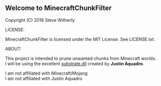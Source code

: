 ## Welcome to MinecraftChunkFilter 

Copyright (C) 2018 Steve Witherly

LICENSE:
   
MinecraftChunkFilter is licensed under the MIT License.  See LICENSE.txt.

ABOUT:

This project is intended to prune unwanted chunks from Minecraft worlds.\
I will be using the excellent [substrate.dll](https://github.com/minecraft-dotnet/Substrate) created by **Justin Aquadro**.

I am not affiliated with Minecraft/Mojang\
I am not affiliated with Justin Aquadro
